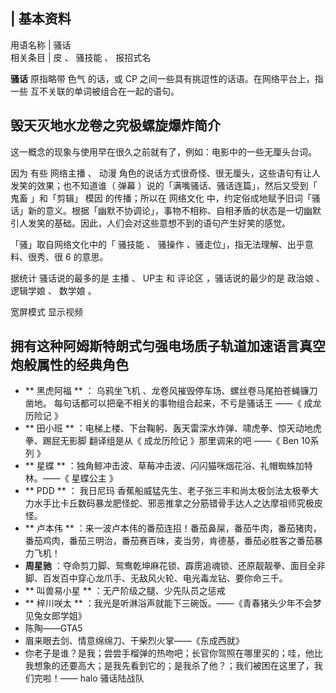 |  **基本资料**  
---  
用语名称  |  骚话   
相关条目  |  皮  、  骚技能  、  报招式名   
  
**骚话** 原指略带  色气  的话，或  CP  之间一些具有挑逗性的话语。在网络平台上，指  一些  互不关联的单词被组合在一起的语句。

##  毁天灭地水龙卷之究极螺旋爆炸简介

这一概念的现象与使用早在很久之前就有了，例如：电影中的一些无厘头台词。

因为  有些  网络主播  、  动漫  角色的说话方式很奇怪、很无厘头，这些语句有让人发笑的效果；也不知道谁（  弹幕
）说的「满嘴骚话、骚话连篇」，然后又受到「  鬼畜  」和「剪辑」  模因  的传播；所以在  网络文化
中，约定俗成地赋予旧词「骚话」新的意义。根据「幽默不协调论」，事物不相称、自相矛盾的状态是一切幽默引人发笑的基础。因此，人们会对这些意想不到的语句产生好笑的感觉。

「骚」取自网络文化中的「  骚技能  、  骚操作  、骚走位」，指无法理解、出乎意料、很秀、很  6  的意思。

据统计  骚话说的最多的是  主播  、  UP主  和  评论区  ，骚话说的最少的是  政治娘  、  逻辑学娘  、  数学娘  。

宽屏模式  显示视频

##  拥有这种阿姆斯特朗式匀强电场质子轨道加速语言真空炮般属性的经典角色

  * ** 黑虎阿福  ** ：  乌鸦坐飞机  、龙卷风摧毁停车场、螺丝卷马尾拍苍蝇镰刀凿地。  每句话都可以把毫不相关的事物组合起来，不亏是骚话王  ——《  成龙历险记  》 
  * ** 田小班  ** ：电梯上楼、下台鞠躬、轰天雷深水炸弹、啸虎拳、惊天动地虎拳、踢屁无影脚  翻译组是从《  成龙历险记  》那里调来的吧  ——《  Ben 10系列  》 
  * ** 星蝶  ** ：独角鲸冲击波、草莓冲击波、闪闪猫咪烟花浴、礼帽蜘蛛加特林。——《  星蝶公主  》 
  * ** PDD  ** ：  我日尼玛  香蕉船威猛先生、老子张三丰和尚太极剑法太极拳大力水手比卡丘数码暴龙肥怪蛇、邪恶推拿之分筋错骨手达人之达摩祖师究极皮怪。 
  * ** 卢本伟  ** ：来一波卢本伟的番茄连招！番茄鼻屎，番茄牛肉，番茄猪肉，番茄鸡肉，番茄三明治，番茄赛百味，麦当劳，肯德基，番茄必胜客之番茄暴力飞机！ 
  * **周星驰** ：夺命剪刀脚、鸳鸯乾坤麻花锁、霹雳追魂锁、还原靓靓拳、面目全非脚、百发百中穿心龙爪手、无敌风火轮、电光毒龙钻、要你命三千。 
  * ** 叫兽易小星  ** ：无产阶级之腿、少先队员之惩戒 
  * ** 梓川咲太  ** ：我光是听淋浴声就能下三碗饭。——《青春猪头少年不会梦见兔女郎学姐》 
  * 陈陶——GTA5 
  * 眉来眼去剑、情意绵绵刀、干柴烈火掌——《东成西就》 
  * 你老子是谁？是我；尝尝手榴弹的热吻吧；长官你驾照在哪里买的；哇，他比我想象的还要高大；是我先看到它的；是我杀了他？；我们被困在这里了，我们完啦！——  halo  骚话陆战队 

